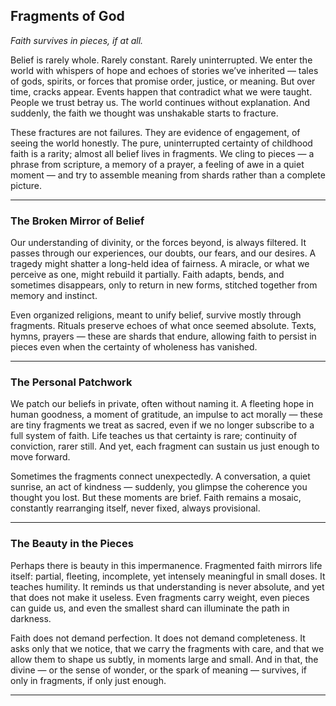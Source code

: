 ## **Fragments of God**

*Faith survives in pieces, if at all.*

Belief is rarely whole. Rarely constant. Rarely uninterrupted. We enter the world with whispers of hope and echoes of stories we’ve inherited — tales of gods, spirits, or forces that promise order, justice, or meaning. But over time, cracks appear. Events happen that contradict what we were taught. People we trust betray us. The world continues without explanation. And suddenly, the faith we thought was unshakable starts to fracture.

These fractures are not failures. They are evidence of engagement, of seeing the world honestly. The pure, uninterrupted certainty of childhood faith is a rarity; almost all belief lives in fragments. We cling to pieces — a phrase from scripture, a memory of a prayer, a feeling of awe in a quiet moment — and try to assemble meaning from shards rather than a complete picture.

---

### **The Broken Mirror of Belief**

Our understanding of divinity, or the forces beyond, is always filtered. It passes through our experiences, our doubts, our fears, and our desires. A tragedy might shatter a long-held idea of fairness. A miracle, or what we perceive as one, might rebuild it partially. Faith adapts, bends, and sometimes disappears, only to return in new forms, stitched together from memory and instinct.

Even organized religions, meant to unify belief, survive mostly through fragments. Rituals preserve echoes of what once seemed absolute. Texts, hymns, prayers — these are shards that endure, allowing faith to persist in pieces even when the certainty of wholeness has vanished.

---

### **The Personal Patchwork**

We patch our beliefs in private, often without naming it. A fleeting hope in human goodness, a moment of gratitude, an impulse to act morally — these are tiny fragments we treat as sacred, even if we no longer subscribe to a full system of faith. Life teaches us that certainty is rare; continuity of conviction, rarer still. And yet, each fragment can sustain us just enough to move forward.

Sometimes the fragments connect unexpectedly. A conversation, a quiet sunrise, an act of kindness — suddenly, you glimpse the coherence you thought you lost. But these moments are brief. Faith remains a mosaic, constantly rearranging itself, never fixed, always provisional.

---

### **The Beauty in the Pieces**

Perhaps there is beauty in this impermanence. Fragmented faith mirrors life itself: partial, fleeting, incomplete, yet intensely meaningful in small doses. It teaches humility. It reminds us that understanding is never absolute, and yet that does not make it useless. Even fragments carry weight, even pieces can guide us, and even the smallest shard can illuminate the path in darkness.

Faith does not demand perfection. It does not demand completeness. It asks only that we notice, that we carry the fragments with care, and that we allow them to shape us subtly, in moments large and small. And in that, the divine — or the sense of wonder, or the spark of meaning — survives, if only in fragments, if only just enough.

---


